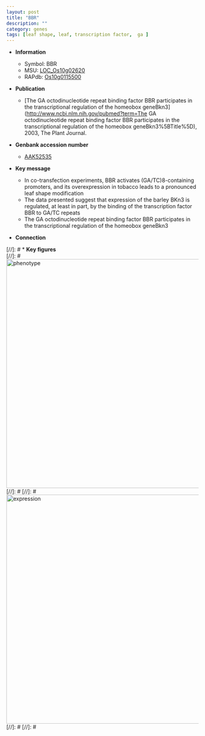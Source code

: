 ```yaml
---
layout: post
title: "BBR"
description: ""
category: genes
tags: [leaf shape, leaf, transcription factor,  ga ]
---
```


* **Information**  
    + Symbol: BBR  
    + MSU: [LOC_Os10g02620](http://rice.plantbiology.msu.edu/cgi-bin/ORF_infopage.cgi?orf=LOC_Os10g02620)  
    + RAPdb: [Os10g0115500](http://rapdb.dna.affrc.go.jp/viewer/gbrowse_details/irgsp1?name=Os10g0115500)  

* **Publication**  
    + [The GA octodinucleotide repeat binding factor BBR participates in the transcriptional regulation of the homeobox geneBkn3](http://www.ncbi.nlm.nih.gov/pubmed?term=The GA octodinucleotide repeat binding factor BBR participates in the transcriptional regulation of the homeobox geneBkn3%5BTitle%5D), 2003, The Plant Journal.

* **Genbank accession number**  
    + [AAK52535](http://www.ncbi.nlm.nih.gov/nuccore/AAK52535)

* **Key message**  
    + In co-transfection experiments, BBR activates (GA/TC)8-containing promoters, and its overexpression in tobacco leads to a pronounced leaf shape modification
    + The data presented suggest that expression of the barley BKn3 is regulated, at least in part, by the binding of the transcription factor BBR to GA/TC repeats
    + The GA octodinucleotide repeat binding factor BBR participates in the transcriptional regulation of the homeobox geneBkn3

* **Connection**  

[//]: # * **Key figures**  
[//]: # <img src="http://funRiceGenes.github.io/images/BBR.pheno.png" alt="phenotype"  style="width: 600px;"/>
[//]: # 
[//]: # <img src="http://funRiceGenes.github.io/images/BBR.exp.png" alt="expression"  style="width: 600px;"/>
[//]: # 
[//]: # 
